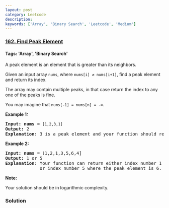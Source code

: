 ```yaml
---
layout: post
category: Leetcode
description: 
keywords: ['Array', 'Binary Search', 'Leetcode', 'Medium']
---
```

### [162. Find Peak Element](https://leetcode.com/problems/find-peak-element)

#### Tags: 'Array', 'Binary Search'

<div class="content__u3I1 question-content__JfgR"><div><p>A peak element is an element that is greater than its neighbors.</p>
<p>Given an input array <code>nums</code>, where <code>nums[i] ≠ nums[i+1]</code>, find a peak element and return its index.</p>
<p>The array may contain multiple peaks, in that case return the index to any one of the peaks is fine.</p>
<p>You may imagine that <code>nums[-1] = nums[n] = -∞</code>.</p>
<p><strong>Example 1:</strong></p>
<pre><strong>Input:</strong> <strong>nums</strong> = <code>[1,2,3,1]</code>
<strong>Output:</strong> 2
<strong>Explanation:</strong> 3 is a peak element and your function should return the index number 2.</pre>
<p><strong>Example 2:</strong></p>
<pre><strong>Input:</strong> <strong>nums</strong> = <code>[</code>1,2,1,3,5,6,4]
<strong>Output:</strong> 1 or 5 
<strong>Explanation:</strong> Your function can return either index number 1 where the peak element is 2, 
             or index number 5 where the peak element is 6.
</pre>
<p><strong>Note:</strong></p>
<p>Your solution should be in logarithmic complexity.</p>
</div></div>

### Solution
